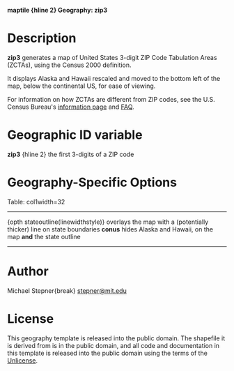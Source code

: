**maptile {hline 2} Geography: zip3**

# Description

**zip3** generates a map of United States 3-digit ZIP Code Tabulation Areas (ZCTAs), using the Census 2000 definition.

It displays Alaska and Hawaii rescaled and moved to the bottom left of the map, below the continental US, for ease of viewing.

For information on how ZCTAs are different from ZIP codes, see the U.S. Census Bureau's [information page](http://www.census.gov/geo/reference/zctas.html) and [FAQ](http://www.census.gov/geo/reference/zctafaq.html).

# Geographic ID variable

**zip3** {hline 2} the first 3-digits of a ZIP code

# Geography-Specific Options

Table: col1width=32

-----------------------------------   -----------------------------
{opth stateoutline(linewidthstyle)}   overlays the map with a (potentially thicker) line on state boundaries
**conus**                             hides Alaska and Hawaii, on the map **and** the state outline
-----------------------------------   -----------------------------


# Author

Michael Stepner{break}
stepner@mit.edu

# License

This geography template is released into the public domain.  The shapefile it is derived from is in the public domain, and all code and documentation in this template is released into the public domain using the terms of the [Unlicense](http://unlicense.org/).
